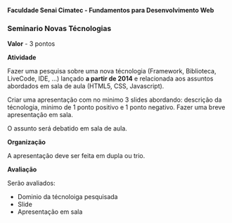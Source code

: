 **Faculdade Senai Cimatec - Fundamentos para Desenvolvimento Web**

### Seminario Novas Técnologias

**Valor** - 3 pontos

**Atividade**

Fazer uma pesquisa sobre uma nova técnologia (Framework, Biblioteca, LiveCode, IDE, ...) lançado **a partir de 2014** e relacionada aos assuntos abordados em sala de aula (HTML5, CSS, Javascript). 

Criar uma apresentação com no minimo 3 slides abordando: descrição da técnologia, minimo de 1 ponto positivo e 1 ponto negativo. Fazer uma breve apresentação em sala. 


O assunto será debatido em sala de aula.   

**Organização**

A apresentação deve ser feita em dupla ou trio.

**Avaliação**

Serão avaliados:
- Dominio da técnoloiga pesquisada
- Slide
- Apresentação em sala




